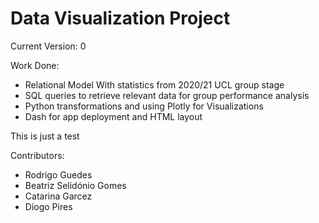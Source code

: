 # Data Visualization Project
 
Current Version: 0

Work Done:
- Relational Model With statistics from 2020/21 UCL group stage
- SQL queries to retrieve relevant data for group performance analysis
- Python transformations and using Plotly for Visualizations
- Dash for app deployment and HTML layout

This is just a test


Contributors:

- Rodrigo Guedes
- Beatriz Selidónio Gomes
- Catarina Garcez
- Diogo Pires
